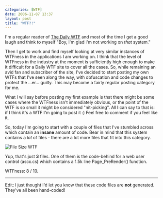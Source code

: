```yaml
---
categories: [WTF]
date: 2006-11-07 13:37
layout: post
title: "WTF?!"
---
```

I'm a regular reader of <a href="http://www.thedailywtf.com/" title="The Daily WTF" target="_blank">The Daily WTF</a> and most of the time I get a good laugh and think to myself "Boy, I'm glad I'm not working on <em>that</em> system."

Then I get to work and find myself looking at very similar instances of WTFness in the applications I am working on. I think that the level of WTFness in the industry at the moment is sufficiently high enough to make it difficult for a Daily WTF site to cover all the cases. So, while remaining an avid fan and subscriber of the site, I've decided to start posting my own WTFs that I've seen along the way, with obfuscation and code changes to protect the ...er... guilty. This may become a fairly regular posting category for me.

What I will say before posting my first example is that there might be some cases where the WTFness isn't immediately obvious, or the point of the WTF is so small it might be considered "nit-picking". All I can say to that is: if I think it's a WTF I'm going to post it :) Feel free to comment if you feel like it.

So, today I'm going to start with a couple of files that I've stumbled across which contain an <strong>insane</strong> amount of code. Bear in mind that this system contains a <em>lot</em> of files - there are a lot more files that fit into this category.

<img id="image111" src="/uploads/2006/11/wtf.png" alt="File Size WTF" class="InlineImageBlock" />

Yup, that's just <strong>3</strong> files. One of them is the code-behind for a web user control (ascx.cs) which contains a 1.5k line Page_PreRender() function.

WTFness: 8 / 10.

<hr />
Edit: I just thought I'd let you know that these code files are <strong>not</strong> generated. They've all been hand-coded!
